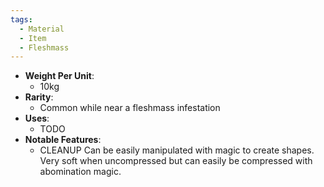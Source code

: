 ```yaml
---
tags:
  - Material
  - Item
  - Fleshmass
---
```

- **Weight Per Unit**:
	- 10kg
- **Rarity**:
	- Common while near a fleshmass infestation
- **Uses**:
	- TODO
- **Notable Features**:
	- CLEANUP Can be easily manipulated with magic to create shapes. Very soft when uncompressed but can easily be compressed with abomination magic.
